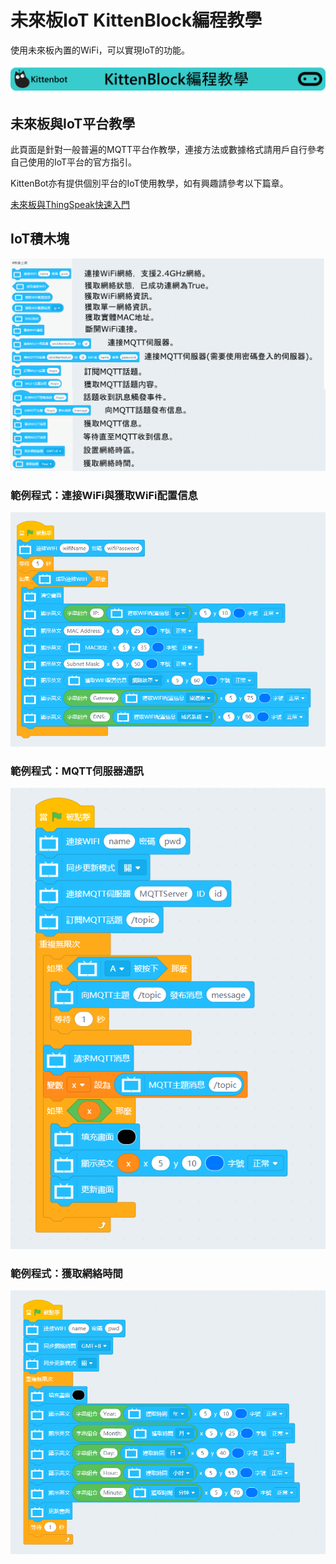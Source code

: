 # 未來板IoT KittenBlock編程教學

使用未來板內置的WiFi，可以實現IoT的功能。

![](../../functional_module/PWmodules/images/kbbanner.png)

## 未來板與IoT平台教學

此頁面是針對一般普遍的MQTT平台作教學，連接方法或數據格式請用戶自行參考自己使用的IoT平台的官方指引。

KittenBot亦有提供個別平台的IoT使用教學，如有興趣請參考以下篇章。

[未來板與ThingSpeak快速入門](../../Wifibrick/futureboard/thingspeak.md)

## IoT積木塊

![](../images/wifi.png)

### 範例程式：連接WiFi與獲取WiFi配置信息

![](../images/wifi_code1.png)

### 範例程式：MQTT伺服器通訊

![](../images/wifi_code2.png)

### 範例程式：獲取網絡時間

![](../images/wifi_code3.png)




